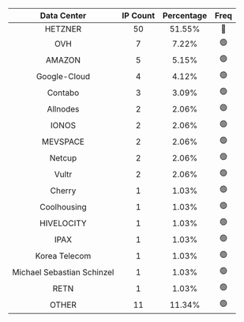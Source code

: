 | Data Center | IP Count | Percentage | Freq |
|:------------:|:--------:|:-----------:|:-----:|
| HETZNER | 50 | 51.55% | 🔴 |
| OVH | 7 | 7.22% | 🟢 |
| AMAZON | 5 | 5.15% | 🟢 |
| Google-Cloud | 4 | 4.12% | 🟢 |
| Contabo | 3 | 3.09% | 🟢 |
| Allnodes | 2 | 2.06% | 🟢 |
| IONOS | 2 | 2.06% | 🟢 |
| MEVSPACE | 2 | 2.06% | 🟢 |
| Netcup | 2 | 2.06% | 🟢 |
| Vultr | 2 | 2.06% | 🟢 |
| Cherry | 1 | 1.03% | 🟢 |
| Coolhousing | 1 | 1.03% | 🟢 |
| HIVELOCITY | 1 | 1.03% | 🟢 |
| IPAX | 1 | 1.03% | 🟢 |
| Korea Telecom | 1 | 1.03% | 🟢 |
| Michael Sebastian Schinzel | 1 | 1.03% | 🟢 |
| RETN | 1 | 1.03% | 🟢 |
| OTHER | 11 | 11.34% | 🟢 |